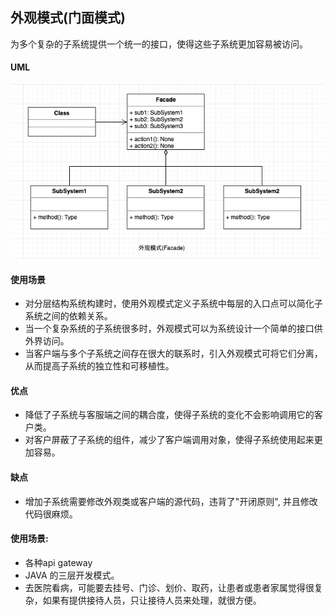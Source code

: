 ## 外观模式(门面模式)
为多个复杂的子系统提供一个统一的接口，使得这些子系统更加容易被访问。

#### UML
<div align="center"> <img src="Facade.png"/> </div>

#### 使用场景

* 对分层结构系统构建时，使用外观模式定义子系统中每层的入口点可以简化子系统之间的依赖关系。
* 当一个复杂系统的子系统很多时，外观模式可以为系统设计一个简单的接口供外界访问。
* 当客户端与多个子系统之间存在很大的联系时，引入外观模式可将它们分离，从而提高子系统的独立性和可移植性。

#### 优点

* 降低了子系统与客服端之间的耦合度，使得子系统的变化不会影响调用它的客户类。
* 对客户屏蔽了子系统的组件，减少了客户端调用对象，使得子系统使用起来更加容易。

#### 缺点

* 增加子系统需要修改外观类或客户端的源代码，违背了"开闭原则", 并且修改代码很麻烦。

#### 使用场景: 

* 各种api gateway
* JAVA 的三层开发模式。
* 去医院看病，可能要去挂号、门诊、划价、取药，让患者或患者家属觉得很复杂，如果有提供接待人员，只让接待人员来处理，就很方便。

